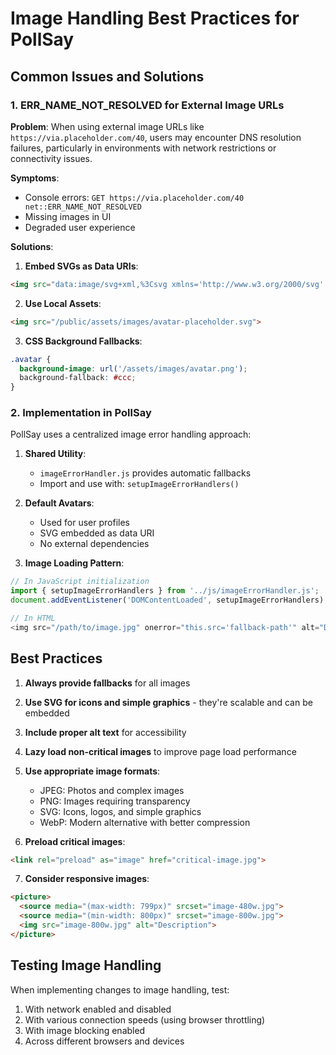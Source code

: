 # Image Handling Best Practices for PollSay

## Common Issues and Solutions

### 1. ERR_NAME_NOT_RESOLVED for External Image URLs

**Problem**: When using external image URLs like `https://via.placeholder.com/40`, users may encounter DNS resolution failures, particularly in environments with network restrictions or connectivity issues.

**Symptoms**:
- Console errors: `GET https://via.placeholder.com/40 net::ERR_NAME_NOT_RESOLVED`
- Missing images in UI
- Degraded user experience

**Solutions**:

1. **Embed SVGs as Data URIs**:
```html
<img src="data:image/svg+xml,%3Csvg xmlns='http://www.w3.org/2000/svg' viewBox='0 0 24 24'...">
```

2. **Use Local Assets**:
```html
<img src="/public/assets/images/avatar-placeholder.svg">
```

3. **CSS Background Fallbacks**:
```css
.avatar {
  background-image: url('/assets/images/avatar.png');
  background-fallback: #ccc;
}
```

### 2. Implementation in PollSay

PollSay uses a centralized image error handling approach:

1. **Shared Utility**:
   - `imageErrorHandler.js` provides automatic fallbacks
   - Import and use with: `setupImageErrorHandlers()`

2. **Default Avatars**:
   - Used for user profiles
   - SVG embedded as data URI
   - No external dependencies

3. **Image Loading Pattern**:
```javascript
// In JavaScript initialization
import { setupImageErrorHandlers } from '../js/imageErrorHandler.js';
document.addEventListener('DOMContentLoaded', setupImageErrorHandlers);

// In HTML
<img src="/path/to/image.jpg" onerror="this.src='fallback-path'" alt="Description">
```

## Best Practices

1. **Always provide fallbacks** for all images
2. **Use SVG for icons and simple graphics** - they're scalable and can be embedded
3. **Include proper alt text** for accessibility
4. **Lazy load non-critical images** to improve page load performance
5. **Use appropriate image formats**:
   - JPEG: Photos and complex images
   - PNG: Images requiring transparency
   - SVG: Icons, logos, and simple graphics
   - WebP: Modern alternative with better compression

6. **Preload critical images**:
```html
<link rel="preload" as="image" href="critical-image.jpg">
```

7. **Consider responsive images**:
```html
<picture>
  <source media="(max-width: 799px)" srcset="image-480w.jpg">
  <source media="(min-width: 800px)" srcset="image-800w.jpg">
  <img src="image-800w.jpg" alt="Description">
</picture>
```

## Testing Image Handling

When implementing changes to image handling, test:

1. With network enabled and disabled
2. With various connection speeds (using browser throttling)
3. With image blocking enabled
4. Across different browsers and devices
